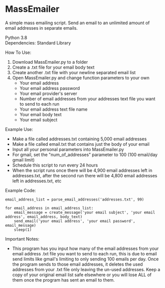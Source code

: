 # MassEmailer  
A simple mass emailing script. Send an email to an unlimited amount of email addresses in separate emails.  
  
Python 3.8  
Dependencies: Standard Library  
  
How To Use:  
1. Download MassEmailer.py to a folder  
2. Create a .txt file for your email body text  
3. Create another .txt file with your newline separated email list  
4. Open MassEmailer.py and change function parameters to your own  
   - Your email address  
   - Your email address password  
   - Your email provider's server  
   - Number of email addresses from your addresses text file you want to send to each run  
   - Your email address text file name  
   - Your email body text  
   - Your email subject  
   
Example Use:  
- Make a file called addresses.txt containing 5,000 email addresses  
- Make a file called email.txt that contains just the body of your email  
- Input all your personal parameters into MassEmailer.py  
- For gmail, set the "num_of_addresses" parameter to 100 (100 email/day gmail limit)  
- Schedule this script to run every 24 hours  
- When the script runs once there will be 4,900 email addresses left in addresses.txt, after the second run there will be 4,800 email addresses left in addresses.txt, etc 

Example Code:  
```body_text = parse_email_body('email.txt')
email_address_list = parse_email_addresses('addresses.txt', 99)
    
for email_address in email_address_list:
    email_message = create_message('your email subject', 'your email address', email_address, body_text)
    send_email('your email address', 'your email password', email_message)
    sleep(1)
```
   
Important Notes:  
- This program has you input how many of the email addresses from your email address .txt file you want to send to each run, this is due to email send limits like gmail's limiting to only sending 100 emails per day. Once the program sends to those email addresses, it deletes the used addresses from your .txt file only leaving the un-used addresses. Keep a copy of your original email list safe elsewhere or you will lose ALL of them once the program has sent an email to them.
